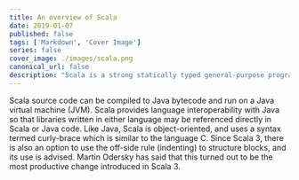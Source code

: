 ```yaml
---
title: An overview of Scala
date: 2019-01-07
published: false
tags: ['Markdown', 'Cover Image']
series: false
cover_image: ./images/scala.png
canonical_url: false
description: "Scala is a strong statically typed general-purpose programming language which supports both object-oriented programming and functional programming."
---
```


Scala source code can be compiled to Java bytecode and run on a Java virtual machine (JVM). Scala provides language interoperability with Java so that libraries written in either language may be referenced directly in Scala or Java code. Like Java, Scala is object-oriented, and uses a syntax termed curly-brace which is similar to the language C. Since Scala 3, there is also an option to use the off-side rule (indenting) to structure blocks, and its use is advised. Martin Odersky has said that this turned out to be the most productive change introduced in Scala 3.

